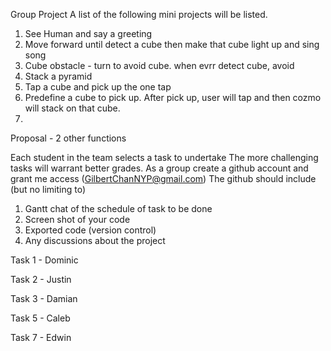 Group Project
A list of the following mini projects will be listed.

1. See Human and say a greeting
2. Move forward until detect a cube then make that cube light up 
and sing song
3. Cube obstacle - turn to avoid cube. when evrr detect cube, avoid
4. Stack a pyramid
5. Tap a cube and pick up the one tap
6. Predefine a cube to pick up. 
After pick up, user will tap and then cozmo will stack on that cube.
7. 
Proposal - 2 other functions

Each student in the team selects a task to undertake
The more challenging tasks will warrant better grades.
As a group create a github account and grant me access (GilbertChanNYP@gmail.com)
The github should include (but no limiting to)
1. Gantt chat of the schedule of task to be done
2. Screen shot of your code
3. Exported code (version control)
4. Any discussions about the project

Task 1 - Dominic

Task 2 - Justin

Task 3 - Damian

Task 5 - Caleb

Task 7 - Edwin
